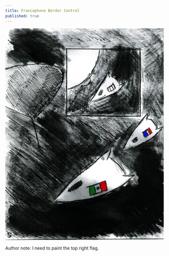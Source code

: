 ```yaml
---
title: Francophone Border Control
published: true
---
```

![image](https://raw.githubusercontent.com/LWFlouisa/uploadedfairyalt/master/pages/chapter2/chapter2/page5.jpg)

Author note: I need to paint the top right flag.
